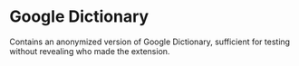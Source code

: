# Google Dictionary
Contains an anonymized version of Google Dictionary, sufficient for testing without revealing who made the extension.
